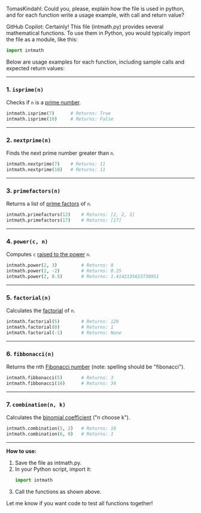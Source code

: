 TomasKindahl: Could you, please, explain how the file is used in python, and for each function write a usage example, with call and return value?

GitHub Copilot: Certainly! This file (intmath.py) provides several mathematical functions. To use them in Python, you would typically import the file as a module, like this:

```python
import intmath
```

Below are usage examples for each function, including sample calls and expected return values:

---

### 1. `isprime(n)`
Checks if `n` is a [prime number](https://en.wikipedia.org/wiki/Prime_number).

```python
intmath.isprime(7)      # Returns: True
intmath.isprime(10)     # Returns: False
```

---

### 2. `nextprime(n)`
Finds the next prime number greater than `n`.

```python
intmath.nextprime(7)    # Returns: 11
intmath.nextprime(10)   # Returns: 11
```

---

### 3. `primefactors(n)`
Returns a list of [prime factors](https://en.wikipedia.org/wiki/Prime_number#Unique_factorization) of `n`.

```python
intmath.primefactors(12)    # Returns: [2, 2, 3]
intmath.primefactors(17)    # Returns: [17]
```

---

### 4. `power(c, n)`
Computes `c` [raised to the power](https://en.wikipedia.org/wiki/Exponentiation) `n`.

```python
intmath.power(2, 3)         # Returns: 8
intmath.power(2, -2)        # Returns: 0.25
intmath.power(2, 0.5)       # Returns: 1.4142135623730951
```

---

### 5. `factorial(n)`
Calculates the [factorial](https://en.wikipedia.org/wiki/Factorial) of `n`.

```python
intmath.factorial(5)        # Returns: 120
intmath.factorial(0)        # Returns: 1
intmath.factorial(-1)       # Returns: None
```

---

### 6. `fibbonacci(n)`
Returns the nth [Fibonacci number](https://en.wikipedia.org/wiki/Fibonacci_sequence) (note: spelling should be "fibonacci").

```python
intmath.fibbonacci(5)       # Returns: 3
intmath.fibbonacci(10)      # Returns: 34
```

---

### 7. `combination(n, k)`
Calculates the [binomial coefficient](https://en.wikipedia.org/wiki/Binomial_coefficient) ("n choose k").

```python
intmath.combination(5, 2)   # Returns: 10
intmath.combination(6, 0)   # Returns: 1
```

---

**How to use:**  
1. Save the file as intmath.py.
2. In your Python script, import it:  
   ```python
   import intmath
   ```
3. Call the functions as shown above.

Let me know if you want code to test all functions together!